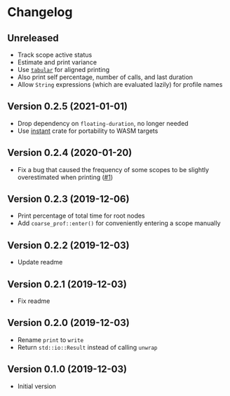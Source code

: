 # Changelog
## Unreleased
- Track scope active status
- Estimate and print variance
- Use [`tabular`](https://docs.rs/tabular/latest/tabular) for aligned printing
- Also print self percentage, number of calls, and last duration
- Allow `String` expressions (which are evaluated lazily) for profile names

## Version 0.2.5 (2021-01-01)
- Drop dependency on `floating-duration`, no longer needed
- Use [instant](https://github.com/sebcrozet/instant) crate for portability to WASM targets

## Version 0.2.4 (2020-01-20)
- Fix a bug that caused the frequency of some scopes to be slightly overestimated when printing ([#1](https://github.com/leod/coarse-prof/pull/1))

## Version 0.2.3 (2019-12-06)
- Print percentage of total time for root nodes
- Add `coarse_prof::enter()` for conveniently entering a scope manually

## Version 0.2.2 (2019-12-03)
- Update readme 

## Version 0.2.1 (2019-12-03)
- Fix readme 

## Version 0.2.0 (2019-12-03)
- Rename `print` to `write`
- Return `std::io::Result` instead of calling `unwrap`

## Version 0.1.0 (2019-12-03)
- Initial version
